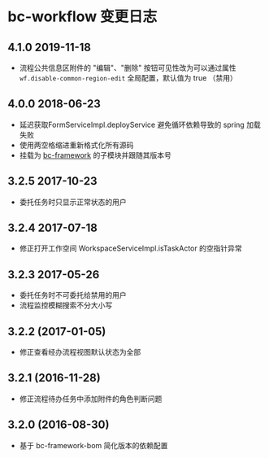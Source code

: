 ﻿# bc-workflow 变更日志

## 4.1.0 2019-11-18

- 流程公共信息区附件的 "编辑"、"删除" 按钮可见性改为可以通过属性 `wf.disable-common-region-edit` 全局配置，默认值为 true （禁用）

## 4.0.0 2018-06-23

- 延迟获取FormServiceImpl.deployService 避免循环依赖导致的 spring 加载失败
- 使用两空格缩进重新格式化所有源码
- 挂载为 [bc-framework] 的子模块并跟随其版本号

## 3.2.5 2017-10-23

- 委托任务时只显示正常状态的用户

## 3.2.4 2017-07-18

- 修正打开工作空间 WorkspaceServiceImpl.isTaskActor 的空指针异常

## 3.2.3 2017-05-26

- 委托任务时不可委托给禁用的用户
- 流程监控模糊搜索不分大小写

## 3.2.2 (2017-01-05)

- 修正查看经办流程视图默认状态为全部

## 3.2.1 (2016-11-28)

- 修正流程待办任务中添加附件的角色判断问题

## 3.2.0 (2016-08-30)

- 基于 bc-framework-bom 简化版本的依赖配置


[bc-framework]: https://github.com/bcsoft/bc-framework